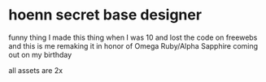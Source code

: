 # hoenn secret base designer

funny thing I made this thing when I was 10 and lost the code on freewebs and this is me remaking it in honor of Omega Ruby/Alpha Sapphire coming out on my birthday


all assets are 2x
